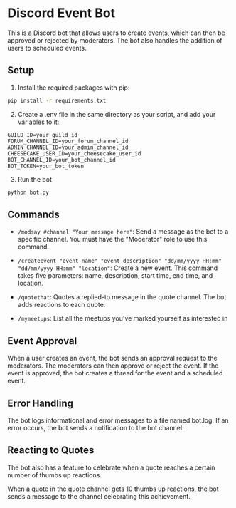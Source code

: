 # Discord Event Bot

This is a Discord bot that allows users to create events, which can then be approved or rejected by moderators. The bot also handles the addition of users to scheduled events.

## Setup

1. Install the required packages with pip:

```bash
pip install -r requirements.txt
```

2. Create a .env file in the same directory as your script, and add your variables to it:

```
GUILD_ID=your_guild_id
FORUM_CHANNEL_ID=your_forum_channel_id
ADMIN_CHANNEL_ID=your_admin_channel_id
CHEESECAKE_USER_ID=your_cheesecake_user_id
BOT_CHANNEL_ID=your_bot_channel_id
BOT_TOKEN=your_bot_token
```

3. Run the bot

```bash
python bot.py
```


## Commands

- `/modsay #channel "Your message here"`: Send a message as the bot to a specific channel. You must have the "Moderator" role to use this command.

- `/createevent "event name" "event description" "dd/mm/yyyy HH:mm" "dd/mm/yyyy HH:mm" "location"`: Create a new event. This command takes five parameters: name, description, start time, end time, and location.

- `/quotethat`: Quotes a replied-to message in the quote channel. The bot adds reactions to each quote.

- `/mymeetups`: List all the meetups you've marked yourself as interested in

## Event Approval

When a user creates an event, the bot sends an approval request to the moderators. The moderators can then approve or reject the event. If the event is approved, the bot creates a thread for the event and a scheduled event.

## Error Handling

The bot logs informational and error messages to a file named bot.log. If an error occurs, the bot sends a notification to the bot channel.

## Reacting to Quotes

The bot also has a feature to celebrate when a quote reaches a certain number of thumbs up reactions.

When a quote in the quote channel gets 10 thumbs up reactions, the bot sends a message to the channel celebrating this achievement.